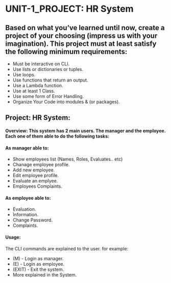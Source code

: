 # UNIT-1_PROJECT: HR System

## Based on what you’ve learned until now, create a project of your choosing (impress us with your imagination). This project must at least satisfy the following minimum requirements:

- Must be interactive on CLI.
- Use lists or dictionaries or tuples.
- Use loops.
- Use functions that return an output.
- Use a Lambda function.
- Use at least 1 Class.
- Use some form of Error Handling.
- Organize Your Code into modules & (or packages).

## Project: HR System:

#### Overview: This system has 2 main users. The manager and the employee. Each one of them able to do the following tasks:

#### As manager able to:

- Show employees list (Names, Roles, Evaluates.. etc)
- Chanage employee profile.
- Add new employee.
- Edit employee profile.
- Evaluate an emplyee.
- Employees Complaints.

#### As employee able to:

- Evaluation.
- Information.
- Change Password.
- Complaints.

#### Usage:

The CLI commands are explained to the user.
for example:

- (M) - Login as manager.
- (E) - Login as employee.
- (EXIT) - Exit the system.
- More explained in the System.

